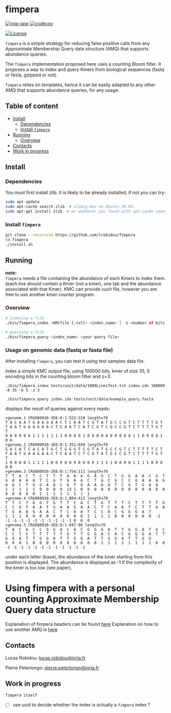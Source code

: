 # fimpera <!-- omit in toc -->

[![cpp-app](https://github.com/lrobidou/fimpera/actions/workflows/ci.yml/badge.svg)](https://github.com/lrobidou/fimpera/actions/workflows/ci.yml)
[![codecov](https://codecov.io/gh/lrobidou/fimpera/branch/master/graph/badge.svg?token=CXO15KTTYE)](https://codecov.io/gh/lrobidou/fimpera)

[![License](http://img.shields.io/:license-affero-blue.svg)](http://www.gnu.org/licenses/agpl-3.0.en.html)


`fimpera` is a simple strategy for reducing false positive calls from any Approximate Membership Query data structure (AMQ) that supports abundance queries. <!-- With no drawbacks (in particular no false positive), queries are two times faster with two orders of magnitudes less false positive calls. (TODO: check this statement) --> 

<!-- TODO image -->

The `fimpera` implementation proposed here uses a counting Bloom filter. It proposes a way to index and query Kmers from biological sequences (fastq or fasta, gzipped or not). <!-- , possibly considering only canonical Kmers). (TODO: code and check)--> <!-- or from any textual data (TODO code and check) -->

`fimpera` relies on templates, hence it can be easily adapted to any other AMQ that supports abundance queries, for any usage.

## Table of content <!-- omit in toc -->

- [Install](#install)
  - [Dependencies](#dependencies)
  - [Install `fimpera`](#install-fimpera)
- [Running](#running)
  - [Overview](#overview)
- [Contacts](#contacts)
- [Work in progress](#work-in-progress)

## Install 
### Dependencies

You must first install zlib. It is likely to be already installed, if not you can try:
```bash
sudo apt update
sudo apt-cache search zlib  # zlib1g-dev on Ubuntu 20.04.
sudo apt-get install zlib  # or wathever you found with apt-cache search
```


### Install `fimpera`

```bash
git clone --recursive https://github.com/lrobidou/fimpera
cd fimpera
./install.sh
```

<!-- ## Reproduce paper results -->
<!-- TODO -->
## Running
**note:**  
`fimpera` needs a file containing the abundance of each Kmers to index them (each line should contain a Kmer (not a kmer), one tab and the abundance associated with that Kmer). KMC can provide such file, however you are free to use another kmer counter program.
### Overview

```bash
# indexing a file
./bin/fimpera_index <KMCfile (.txt)> <index_name> [ -b <number of bits per buckets in the filter> -K <K> -z <z> --canonical ]

# querying a file
./bin/fimpera_query <index_name> <your query file>
```


### Usage on genomic data (fastq or fasta file)
After installing `fimpera`, you can test it using test samples data file.

Index a simple KMC output file, using 100000 bits, kmer of size 35, 5 encoding bits in the counting bloom filter and z=3.
```
./bin/fimpera_index tests/unit/data/1000LinesTest.txt index.idx 100000 -K 35 -b 5 -z 3
```
```
./bin/fimpera_query index.idx tests/unit/data/exemple_query.fasta                     
```
displays the result of queries against every reads:
```
>genome.1 CRG080910-3E6:8:1:522:318 length=70
T A C A A T G A A G A A C T C A A T C G T A T G C C G T C T T T T G T T A A T G A A G A A C T C A A T C A T C G T C G C C G T C T T T T G T T 
0 0 0 0 0 0 1 1 1 1 1 1 1 0 0 0 0 1 0 0 0 0 0 0 0 0 0 0 1 1 0 0 0 0 1 0 0 
>genome.2 CRG080910-3E6:8:1:351:650 length=70
G A C A T C A C A T G C T G G G T C G T A T G C C G T C T T T T T C T T A A T G A A G A A C T C A A T C T C G T A T G C C G T C T T T T G T T 
1 0 0 0 0 1 1 1 1 1 0 0 0 0 0 0 0 0 0 0 1 1 1 1 0 0 0 0 1 1 1 1 0 0 0 0 0 
>genome.3 CRG080910-3E6:8:1:754:111 length=70
T  T  A  C  T  C  T  T  T  A  A  A  G  A  G  C  T  G  G  A  A  C  G  T  G  A  A  A  A  T  C  G  T  G  A  A  C  T  G  C  G  C  C  G  A  A  A  G  A  G  C  T  G  G  A  A  C  G  T  G  A  A  A  A  T  C  G  T  G  A  A  
1  1  1  1  1  0  0  0  0  13 1  0  0  0  0  0  0  0  0  0  0  0  0  0  0  0  0  0  0  1  1  1  1  1  1  1  1  
>genome.4 CRG080910-3E6:8:1:804:412 length=70
T  T  C  T  G  G  T  G  T  T  C  A  C  T  G  T  T  T  C  T  T  T  T  G  C  C  G  T  A  A  T  G  A  A  G  A  A  C  T  C  A  A  T  C  T  T  A  A  T  G  A  A  G  A  A  C  T  C  A  A  T  C  C  A  C  G  G  G  A  T  
1  1  1  0  0  0  0  0  0  0  0  0  1  1  1  1  0  0  0  0  0  0  -1 -1 -1 -1 -1 -1 -1 -1 -1 -1 -1 0  0  0  
>genome.5 CRG080910-3E6:8:1:847:96 length=70
T  A  C  A  C  C  G  G  A  C  A  C  G  G  G  A  T  T  G  G  A  T  G  C  C  C  T  C  T  T  T  T  T  G  T  T  G  G  A  C  A  C  G  G  G  A  T  T  G  G  A  T  T  G  G  A  T  T  G  G  A  T  T  G  G  A  T  T  G  G  
0  0  0  1  0  0  0  0  0  0  0  0  0  0  1  1  1  1  1  1  1  1  0  0  -1 -1 -1 -1 -1 -1 -1 -1 -1 -1 -1 -1 
```
under each letter (base), the abundance of the kmer starting from this position is displayed. The abundance is displayed as -1 if the complexity of the kmer is too low (see paper).

# Using fimpera with a personal counting Approximate Membership Query data structure
Explanation of fimpera headers can be found [here](lib/include/fimpera-lib/README.md)
Explanation on how to use another AMQ is [here](lib/include/fimpera-lib/README.md#cbfhpp)

## Contacts

Lucas Robidou: lucas.robidou@inria.fr

Pierre Peterlongo: pierre.peterlongo@inria.fr

<!-- # Citation -->

<!-- TODO -->





<!-- ## Reproduce paper results -->
<!-- TODO -->


## Work in progress

`fimpera itself`
- [ ] use uuid to decide whether the index is actually a `fimpera` index ?